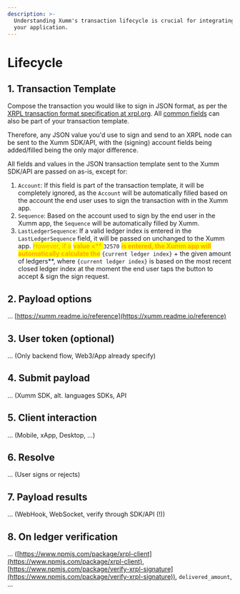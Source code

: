 ```yaml
---
description: >-
  Understanding Xumm's transaction lifecycle is crucial for integrating it into
  your application.
---
```


# Lifecycle

## 1. Transaction Template

Compose the transaction you would like to sign in JSON format, as per the [XRPL transaction format specification at xrpl.org](https://xrpl.org/transaction-types.html). All [common fields](https://xrpl.org/transaction-common-fields.html) can also be part of your transaction template.

Therefore, any JSON value you'd use to sign and send to an XRPL node can be sent to the Xumm SDK/API, with the (signing) account fields being added/filled being the only major difference.

All fields and values in the JSON transaction template sent to the Xumm SDK/API are passed on as-is, except for:

1. `Account`: If this field is part of the transaction template, it will be completely ignored, as the `Account` will be automatically filled based on the account the end user uses to sign the transaction with in the Xumm app.
2. `Sequence`: Based on the account used to sign by the end user in the Xumm app, the `Sequence` will be automatically filled by Xumm.
3. `LastLedgerSequence`: If a valid ledger index is entered in the `LastLedgerSequence` field, it will be passed on unchanged to the Xumm app. <mark style="color:orange;">However, if a</mark> <mark style="color:orange;"></mark><mark style="color:orange;">**value <**</mark><mark style="color:orange;">** **</mark><mark style="color:orange;">**`32570`**</mark><mark style="color:orange;">** **</mark><mark style="color:orange;">**is entered**</mark><mark style="color:orange;">, the Xumm app will automatically calculate the</mark> <mark style="color:orange;"></mark><mark style="color:orange;">**`{current ledger index}`**</mark><mark style="color:orange;">** **</mark><mark style="color:orange;">**+ the given amount of ledgers**</mark>, where `{current ledger index}` is based on the most recent closed ledger index at the moment the end user taps the button to accept & sign the sign request.

## 2. Payload options

... [https://xumm.readme.io/reference](https://xumm.readme.io/reference)

## 3. User token (optional)

... (Only backend flow, Web3/App already specify)

## 4. Submit payload

... (Xumm SDK, alt. languages SDKs, API

## 5. Client interaction

...  (Mobile, xApp, Desktop, ...)

## 6. Resolve

... (User signs or rejects)

## 7. Payload results

... (WebHook, WebSocket, verify through SDK/API (!))

## 8. On ledger verification

... ([https://www.npmjs.com/package/xrpl-client](https://www.npmjs.com/package/xrpl-client), [https://www.npmjs.com/package/verify-xrpl-signature](https://www.npmjs.com/package/verify-xrpl-signature)), `delivered_amount`, ...
